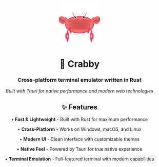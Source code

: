 <div align="center">

<img src="src-tauri/icons/icon.png" alt="Crabby Icon" width="128" height="128">

# 🦀 Crabby

### Cross-platform terminal emulator written in Rust

*Built with Tauri for native performance and modern web technologies*

## ✨ Features

• **Fast & Lightweight** - Built with Rust for maximum performance

• **Cross-Platform** - Works on Windows, macOS, and Linux

• **Modern UI** - Clean interface with customizable themes

• **Native Feel** - Powered by Tauri for true native experience

• **Terminal Emulation** - Full-featured terminal with modern capabilities
